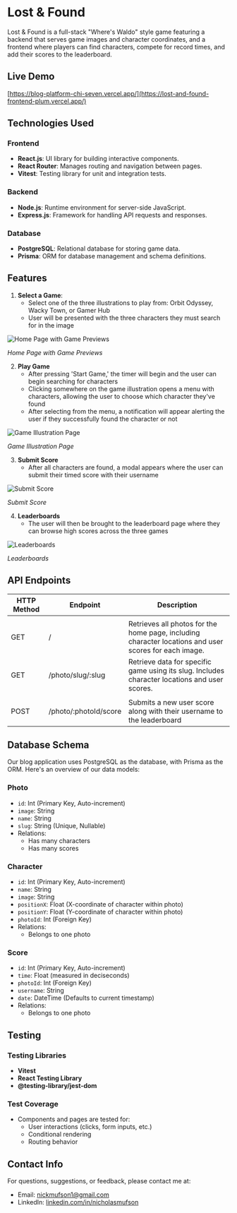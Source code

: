 # Lost & Found 

Lost & Found is a full-stack "Where's Waldo" style game featuring a backend that serves game images and character coordinates, and a frontend where players can find characters, compete for record times, and add their scores to the leaderboard.
## Live Demo 
[https://blog-platform-chi-seven.vercel.app/](https://lost-and-found-frontend-plum.vercel.app/)
## Technologies Used
### Frontend
- **React.js**: UI library for building interactive components.
- **React Router**: Manages routing and navigation between pages.
- **Vitest**: Testing library for unit and integration tests.
### Backend
- **Node.js**: Runtime environment for server-side JavaScript.
- **Express.js**: Framework for handling API requests and responses.
### Database
- **PostgreSQL**: Relational database for storing game data.
- **Prisma**: ORM for database management and schema definitions.

## Features

1. **Select a Game**:
    - Select one of the three illustrations to play from: Orbit Odyssey, Wacky Town, or Gamer Hub
    - User will be presented with the three characters they must search for in the image

![Home Page with Game Previews](./assets/home-page.png)

*Home Page with Game Previews*

2. **Play Game**
    - After pressing 'Start Game,' the timer will begin and the user can begin searching for characters
    - Clicking somewhere on the game illustration opens a menu with characters, allowing the user to choose which character they've found
    - After selecting from the menu, a notification will appear alerting the user if they successfully found the character or not

![Game Illustration Page](./assets/game-play.png)

*Game Illustration Page*

3. **Submit Score**
    - After all characters are found, a modal appears where the user can submit their timed score with their username
  
![Submit Score](./assets/submit-score.png)

*Submit Score*

  
4. **Leaderboards**
    - The user will then be brought to the leaderboard page where they can browse high scores across the three games

![Leaderboards](./assets/leaderboard.png)

*Leaderboards*


## API Endpoints


| HTTP Method | Endpoint                     | Description                                                  |
| ----------- | ---------------------------- | ------------------------------------------------------------ |
|             |                              |                                                              |
| GET         | /                            | Retrieves all photos for the home page, including character locations and user scores for each image. |
| GET         | /photo/slug/:slug            | Retrieve data for specific game using its slug. Includes character locations and user scores.                                 |
|             |                              |                                                              |
| POST        | /photo/:photoId/score        | Submits a new user score along with their username to the leaderboard           |



## Database Schema

Our blog application uses PostgreSQL as the database, with Prisma as the ORM. Here's an overview of our data models:

### Photo
- `id`: Int (Primary Key, Auto-increment)
- `image`: String 
- `name`: String
- `slug`: String (Unique, Nullable)
- Relations:
    - Has many characters
    - Has many scores
### Character
- `id`: Int (Primary Key, Auto-increment)
- `name`: String
- `image`: String
- `positionX`: Float (X-coordinate of character within photo)
- `positionY`: Float (Y-coordinate of character within photo)
- `photoId`: Int (Foreign Key)
- Relations:
    - Belongs to one photo
### Score
- `id`: Int (Primary Key, Auto-increment)
- `time`: Float (measured in deciseconds)
- `photoId`: Int (Foreign Key)
- `username`: String 
- `date`: DateTime (Defaults to current timestamp)
- Relations:
    - Belongs to one photo

## Testing

### Testing Libraries
- **Vitest**
- **React Testing Library**
- **@testing-library/jest-dom**

### Test Coverage
- Components and pages are tested for:
  - User interactions (clicks, form inputs, etc.)
  - Conditional rendering
  - Routing behavior

## Contact Info
For questions, suggestions, or feedback, please contact me at:

- Email: [nickmufson1@gmail.com](mailto:nickmufson1@gmail.com)
- LinkedIn: [linkedin.com/in/nicholasmufson](https://www.linkedin.com/in/nicholasmufson/)
